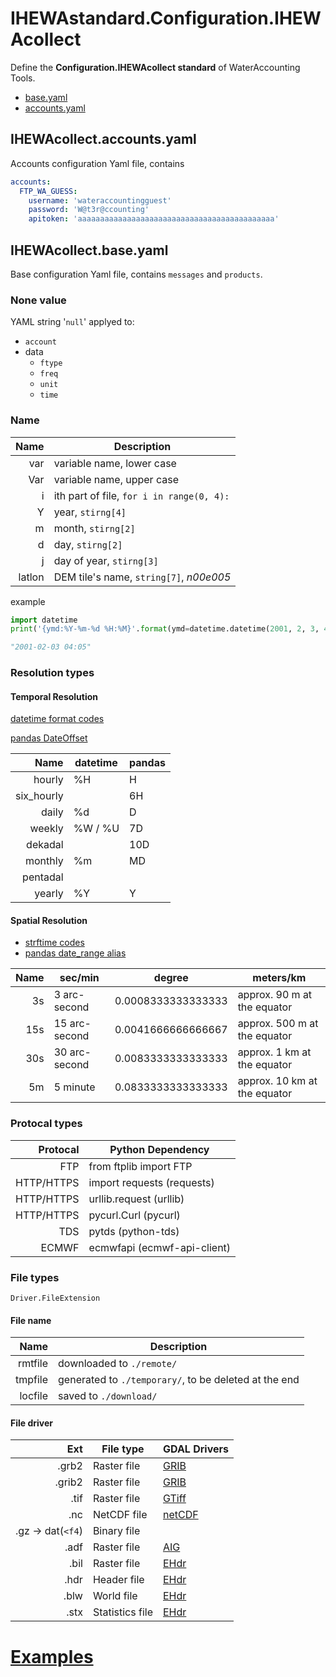# IHEWAstandard.Configuration.IHEWAcollect

Define the **Configuration.IHEWAcollect standard** of WaterAccounting Tools.

  - [base.yaml](./IHEWAcollect.md#ihewacollectbaseyaml)
  - [accounts.yaml](./IHEWAcollect.md#ihewacollectaccountsyaml)


## IHEWAcollect.accounts.yaml

Accounts configuration Yaml file, contains

```Yaml
accounts:
  FTP_WA_GUESS:
    username: 'wateraccountingguest'
    password: 'W@t3r@ccounting'
    apitoken: 'aaaaaaaaaaaaaaaaaaaaaaaaaaaaaaaaaaaaaaaaaaaa'
```


## IHEWAcollect.base.yaml

Base configuration Yaml file, contains `messages` and `products`.

### None value

YAML string '`null`' applyed to: 

  * `account`
  * data
    * `ftype`
    * `freq`
    * `unit`
    * `time`


### Name

| Name       | Description                               |
| ---------: |------------------------------------------ |
| var        | variable name, lower case                 |
| Var        | variable name, upper case                 |
| i          | ith part of file, `for i in range(0, 4):` |
| Y          | year, `stirng[4]`                         |
| m          | month, `stirng[2]`                        |
| d          | day, `stirng[2]`                          |
| j          | day of year, `stirng[3]`                  |
| latlon     | DEM tile's name, `string[7]`, _n00e005_   |

example

```Python
import datetime
print('{ymd:%Y-%m-%d %H:%M}'.format(ymd=datetime.datetime(2001, 2, 3, 4, 5)))

"2001-02-03 04:05"
```


### Resolution types

#### Temporal Resolution

[datetime format codes](https://docs.python.org/3.7/library/datetime.html#strftime-and-strptime-behavior)

[pandas DateOffset](https://pandas.pydata.org/pandas-docs/stable/user_guide/timeseries.html#dateoffset-objects)

| Name        | datetime | pandas   |
| ----------: | -------- | -------- |
| hourly      | %H       | H        |
| six_hourly  |          | 6H       |
| daily       | %d       | D        |
| weekly      | %W / %U  | 7D       |
| dekadal     |          | 10D      |
| monthly     | %m       | MD       |
| pentadal    |          |          |
| yearly      | %Y       | Y        |

#### Spatial Resolution
  
  * [strftime codes](http://strftime.org/)
  * [pandas date_range alias](https://pandas.pydata.org/pandas-docs/stable/user_guide/timeseries.html#timeseries-offset-aliases)

| Name       | sec/min        | degree   	       | meters/km                    |
| ---------: |--------------- | ------------------ | ---------------------------- |
| 3s         | 3 arc-second   | 0.0008333333333333 | approx. 90 m at the equator  |
| 15s        | 15 arc-second  | 0.0041666666666667 | approx. 500 m at the equator |
| 30s        | 30 arc-second  | 0.0083333333333333 | approx. 1 km at the equator  |
| 5m         | 5 minute       | 0.0833333333333333 | approx. 10 km at the equator |


### Protocal types

| Protocal   | Python Dependency           |
| ---------: |---------------------------- |
| FTP        | from ftplib import FTP      |
| HTTP/HTTPS | import requests (requests)  |
| HTTP/HTTPS | urllib.request (urllib)     |
| HTTP/HTTPS | pycurl.Curl (pycurl)        |
| TDS        | pytds (python-tds)          |
| ECMWF      | ecmwfapi (ecmwf-api-client) |


### File types

`Driver.FileExtension`

#### File name

| Name       | Description                                           |
| ---------: |------------------------------------------------------ |
| rmtfile    | downloaded to `./remote/`                             |
| tmpfile    | generated to `./temporary/`, to be deleted at the end |
| locfile    | saved to `./download/`                                |

#### File driver

| Ext               | File type        | GDAL Drivers                                                        |
| ----------------: | ---------------- | ------------------------------------------------------------------- |
| .grb2             | Raster file      | [GRIB](https://gdal.org/drivers/raster/grib.html#raster-grib)       |
| .grib2            | Raster file      | [GRIB](https://gdal.org/drivers/raster/grib.html#raster-grib)       |
| .tif              | Raster file      | [GTiff](https://gdal.org/drivers/raster/gtiff.html#raster-gtiff)    |
| .nc               | NetCDF file      | [netCDF](https://gdal.org/drivers/raster/netcdf.html#raster-netcdf) |
| .gz -> dat(`<f4`) | Binary file      |                                                                     |
| .adf              | Raster file      | [AIG](https://gdal.org/drivers/raster/aig.html#raster-aig)          |
| .bil              | Raster file      | [EHdr](https://gdal.org/drivers/raster/ehdr.html#raster-ehdr)       |
| .hdr              | Header file      | [EHdr](https://gdal.org/drivers/raster/ehdr.html#raster-ehdr)       |
| .blw              | World file       | [EHdr](https://gdal.org/drivers/raster/ehdr.html#raster-ehdr)       |
| .stx              | Statistics file  | [EHdr](https://gdal.org/drivers/raster/ehdr.html#raster-ehdr)       |


# [Examples](examples/README.md#ihewacollect)
